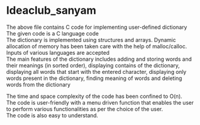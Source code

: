 # Ideaclub_sanyam
The above file contains C code for implementing user-defined dictionary
The given code is a C language code<br>
The dictionary is implemented using structures and arrays. Dynamic allocation of memory has been taken care with the help of malloc/calloc.<br>
Inputs of various languages are accepted<br>
The main features of the dictionary includes adding and storing words and their meanings (in sorted order), displaying contains of the dictionary, displaying all words that start with the entered character, displaying only words present in the dictionary, finding meaning of words and deleting words from the dictionary

The time and space complexity of the code has been confined to O(n).<br>
The code is user-friendly with a menu driven function that enables the user to perform various functionalities as per the choice of the user.<br>
The code is also easy to understand.

